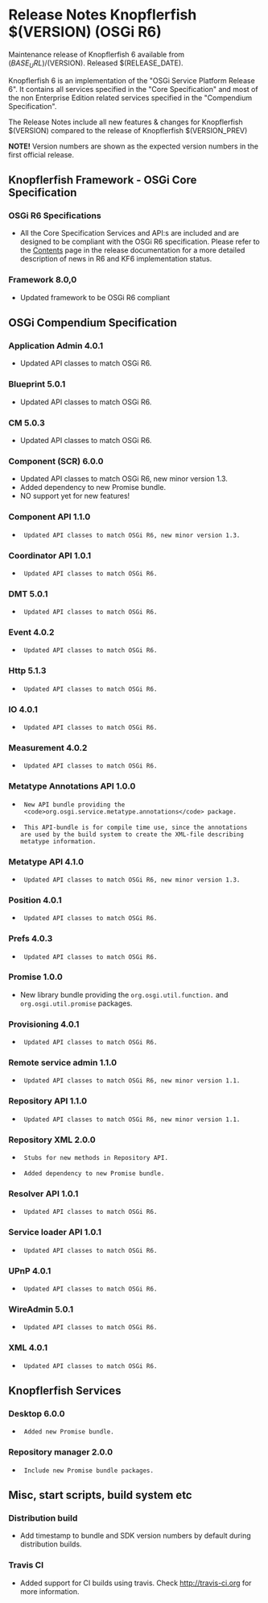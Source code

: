Release Notes Knopflerfish $(VERSION) (OSGi R6)
======================================================================

Maintenance release of Knopflerfish 6 available from
$(BASE_URL)/$(VERSION). Released $(RELEASE_DATE).

Knopflerfish 6 is an implementation of the "OSGi Service Platform
Release 6". It contains all services specified in the "Core
Specification" and most of the non Enterprise Edition related
services specified in the "Compendium Specification".

The Release Notes include all new features & changes for
Knopflerfish $(VERSION) compared to the release of Knopflerfish
$(VERSION_PREV)

<b>NOTE!</b> Version numbers are shown as the expected version numbers
in the first official release.

Knopflerfish Framework - OSGi Core Specification
----------------------------------------------------------------------

### OSGi R6 Specifications
*  All the Core Specification Services and API:s are included and are
   designed to be compliant with the OSGi R6 specification.
   Please refer to the <a href="components.html">Contents</a> page in the
   release documentation for a more detailed description of news in R6
   and KF6 implementation status.

### Framework 8.0,0

* Updated framework to be OSGi R6 compliant


OSGi Compendium Specification
----------------------------------------------------------------------

### Application Admin 4.0.1
*   Updated API classes to match OSGi R6.

### Blueprint 5.0.1
*   Updated API classes to match OSGi R6. 

### CM 5.0.3
*   Updated API classes to match OSGi R6. 

### Component (SCR) 6.0.0
*   Updated API classes to match OSGi R6, new minor version 1.3.
*   Added dependency to new Promise bundle.
*   NO support yet for new features!

### Component API 1.1.0
*      Updated API classes to match OSGi R6, new minor version 1.3.

### Coordinator API 1.0.1
*      Updated API classes to match OSGi R6. 

### DMT 5.0.1
*      Updated API classes to match OSGi R6. 

### Event 4.0.2
*      Updated API classes to match OSGi R6. 

### Http 5.1.3
*      Updated API classes to match OSGi R6. 

### IO 4.0.1
*      Updated API classes to match OSGi R6. 

### Measurement 4.0.2
*      Updated API classes to match OSGi R6. 

### Metatype Annotations API 1.0.0
*      New API bundle providing the
       <code>org.osgi.service.metatype.annotations</code> package.
*      This API-bundle is for compile time use, since the annotations
      are used by the build system to create the XML-file describing
      metatype information.

### Metatype API 4.1.0
*      Updated API classes to match OSGi R6, new minor version 1.3.

### Position 4.0.1
*      Updated API classes to match OSGi R6.

### Prefs 4.0.3
*      Updated API classes to match OSGi R6.

### Promise 1.0.0
*   New library bundle providing the
    <code>org.osgi.util.function.</code> and
    <code>org.osgi.util.promise</code> packages.


### Provisioning 4.0.1
*      Updated API classes to match OSGi R6.

### Remote service admin 1.1.0
*      Updated API classes to match OSGi R6, new minor version 1.1.

### Repository API 1.1.0
*      Updated API classes to match OSGi R6, new minor version 1.1.

### Repository XML 2.0.0
*      Stubs for new methods in Repository API.
*      Added dependency to new Promise bundle.


### Resolver API 1.0.1
*      Updated API classes to match OSGi R6.

### Service loader API 1.0.1
*      Updated API classes to match OSGi R6.

### UPnP 4.0.1
*      Updated API classes to match OSGi R6.

### WireAdmin 5.0.1
*      Updated API classes to match OSGi R6.

### XML 4.0.1
*      Updated API classes to match OSGi R6.


Knopflerfish Services
----------------------------------------------------------------------

### Desktop 6.0.0
*      Added new Promise bundle.

### Repository manager 2.0.0
*      Include new Promise bundle packages.


Misc, start scripts, build system etc 
----------------------------------------------------------------------

### Distribution build
 *  Add timestamp to bundle and SDK version numbers by default
    during distribution builds.


### Travis CI
 *  Added support for CI builds using travis. Check
    <a href="http://travis-ci.org">http://travis-ci.org</a>
    for more information.

